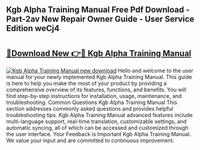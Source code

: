 ## Kgb Alpha Training Manual Free Pdf Download - Part-2av New Repair Owner Guide - User Service Edition weCj4

# <h2><a href="http://cf20909.oget.top/?id=Kgb+Alpha+Training+Manual">🔗Download New 👉🔴 Kgb Alpha Training Manual</a></h2>

[![Kgb Alpha Training Manual new download](https://i.imgur.com/5g1atiW.png)](http://cf20909.oget.top/?id=Kgb+Alpha+Training+Manual)
Hello and welcome to the user manual for your newly implemented Kgb Alpha Training Manual. This guide is here to help you make the most of your product by providing a comprehensive overview of its features, functions, and benefits. You will find step-by-step instructions for installation, usage, maintenance, and troubleshooting. Common Questions Kgb Alpha Training Manual This section addresses commonly asked questions and provides helpful troubleshooting tips. Kgb Alpha Training Manual advanced features include multi-language support, real-time translation, customizable settings, and automatic syncing, all of which can be accessed and customized through the user interface. Your Feedback is Important Kgb Alpha Training Manual. We value your input and are committed to continuous improvement.
